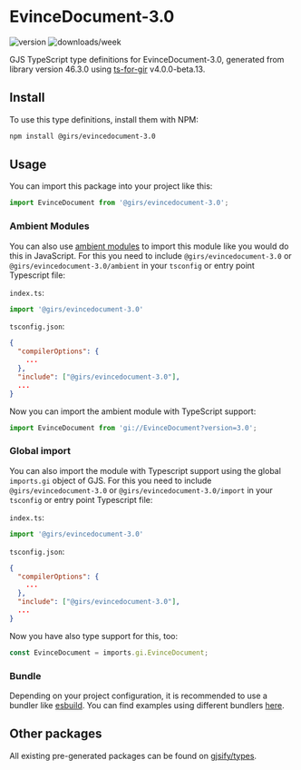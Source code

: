 
# EvinceDocument-3.0

![version](https://img.shields.io/npm/v/@girs/evincedocument-3.0)
![downloads/week](https://img.shields.io/npm/dw/@girs/evincedocument-3.0)


GJS TypeScript type definitions for EvinceDocument-3.0, generated from library version 46.3.0 using [ts-for-gir](https://github.com/gjsify/ts-for-gir) v4.0.0-beta.13.


## Install

To use this type definitions, install them with NPM:
```bash
npm install @girs/evincedocument-3.0
```

## Usage

You can import this package into your project like this:
```ts
import EvinceDocument from '@girs/evincedocument-3.0';
```

### Ambient Modules

You can also use [ambient modules](https://github.com/gjsify/ts-for-gir/tree/main/packages/cli#ambient-modules) to import this module like you would do this in JavaScript.
For this you need to include `@girs/evincedocument-3.0` or `@girs/evincedocument-3.0/ambient` in your `tsconfig` or entry point Typescript file:

`index.ts`:
```ts
import '@girs/evincedocument-3.0'
```

`tsconfig.json`:
```json
{
  "compilerOptions": {
    ...
  },
  "include": ["@girs/evincedocument-3.0"],
  ...
}
```

Now you can import the ambient module with TypeScript support: 

```ts
import EvinceDocument from 'gi://EvinceDocument?version=3.0';
```

### Global import

You can also import the module with Typescript support using the global `imports.gi` object of GJS.
For this you need to include `@girs/evincedocument-3.0` or `@girs/evincedocument-3.0/import` in your `tsconfig` or entry point Typescript file:

`index.ts`:
```ts
import '@girs/evincedocument-3.0'
```

`tsconfig.json`:
```json
{
  "compilerOptions": {
    ...
  },
  "include": ["@girs/evincedocument-3.0"],
  ...
}
```

Now you have also type support for this, too:

```ts
const EvinceDocument = imports.gi.EvinceDocument;
```

### Bundle

Depending on your project configuration, it is recommended to use a bundler like [esbuild](https://esbuild.github.io/). You can find examples using different bundlers [here](https://github.com/gjsify/ts-for-gir/tree/main/examples).

## Other packages

All existing pre-generated packages can be found on [gjsify/types](https://github.com/gjsify/types).


